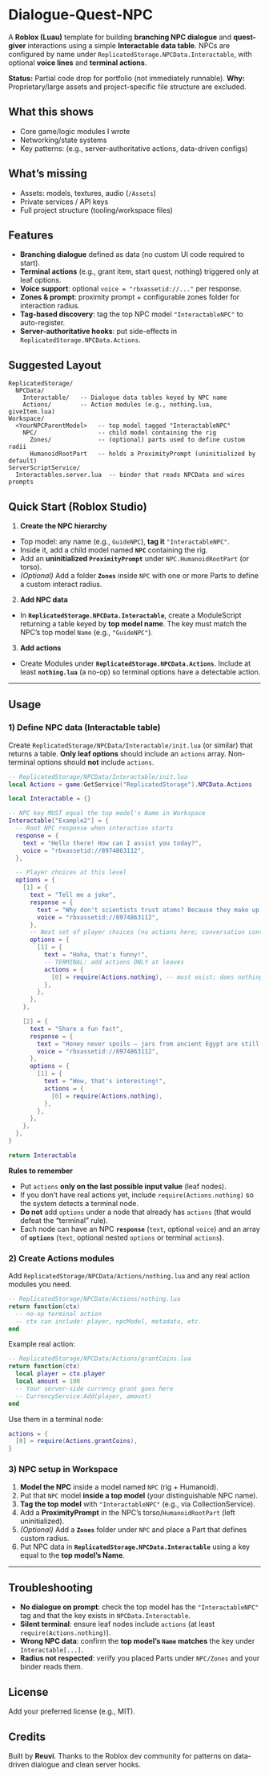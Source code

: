 # Dialogue-Quest-NPC

A **Roblox (Luau)** template for building **branching NPC dialogue** and **quest-giver** interactions using a simple **Interactable data table**. NPCs are configured by name under `ReplicatedStorage.NPCData.Interactable`, with optional **voice lines** and **terminal actions**.

**Status:** Partial code drop for portfolio (not immediately runnable).
**Why:** Proprietary/large assets and project-specific file structure are excluded.

## What this shows
- Core game/logic modules I wrote
- Networking/state systems
- Key patterns: (e.g., server-authoritative actions, data-driven configs)

## What’s missing
- Assets: models, textures, audio (`/Assets`)  
- Private services / API keys  
- Full project structure (tooling/workspace files)

## Features

* **Branching dialogue** defined as data (no custom UI code required to start).
* **Terminal actions** (e.g., grant item, start quest, nothing) triggered only at leaf options.
* **Voice support**: optional `voice = "rbxassetid://..."` per response.
* **Zones & prompt**: proximity prompt + configurable zones folder for interaction radius.
* **Tag-based discovery**: tag the top NPC model `"InteractableNPC"` to auto-register.
* **Server-authoritative hooks**: put side-effects in `ReplicatedStorage.NPCData.Actions`.

## Suggested Layout

```
ReplicatedStorage/
  NPCData/
    Interactable/   -- Dialogue data tables keyed by NPC name
    Actions/        -- Action modules (e.g., nothing.lua, giveItem.lua)
Workspace/
  <YourNPCParentModel>   -- top model tagged "InteractableNPC"
    NPC/                 -- child model containing the rig
      Zones/             -- (optional) parts used to define custom radii
      HumanoidRootPart   -- holds a ProximityPrompt (uninitialized by default)
ServerScriptService/
  Interactables.server.lua  -- binder that reads NPCData and wires prompts
```

## Quick Start (Roblox Studio)

1. **Create the NPC hierarchy**

* Top model: any name (e.g., `GuideNPC`), **tag it** `"InteractableNPC"`.
* Inside it, add a child model named **`NPC`** containing the rig.
* Add an **uninitialized `ProximityPrompt`** under `NPC.HumanoidRootPart` (or torso).
* *(Optional)* Add a folder **`Zones`** inside `NPC` with one or more Parts to define a custom interact radius.

2. **Add NPC data**

* In **`ReplicatedStorage.NPCData.Interactable`**, create a ModuleScript returning a table keyed by **top model name**.
  The key must match the NPC’s top model `Name` (e.g., `"GuideNPC"`).

3. **Add actions**

* Create Modules under **`ReplicatedStorage.NPCData.Actions`**.
  Include at least **`nothing.lua`** (a no-op) so terminal options have a detectable action.

---

## Usage

### 1) Define NPC data (Interactable table)

Create `ReplicatedStorage/NPCData/Interactable/init.lua` (or similar) that returns a table.
**Only leaf options** should include an `actions` array. Non-terminal options should **not** include `actions`.

```lua
-- ReplicatedStorage/NPCData/Interactable/init.lua
local Actions = game:GetService("ReplicatedStorage").NPCData.Actions

local Interactable = {}

-- NPC key MUST equal the top model's Name in Workspace
Interactable["Example2"] = {
  -- Root NPC response when interaction starts
  response = {
    text = "Hello there! How can I assist you today?",
    voice = "rbxassetid://8974863112",
  },

  -- Player choices at this level
  options = {
    [1] = {
      text = "Tell me a joke",
      response = {
        text = "Why don't scientists trust atoms? Because they make up everything!",
        voice = "rbxassetid://8974863112",
      },
      -- Next set of player choices (no actions here; conversation continues)
      options = {
        [1] = {
          text = "Haha, that's funny!",
          -- TERMINAL: add actions ONLY at leaves
          actions = {
            [0] = require(Actions.nothing), -- must exist; does nothing
          },
        },
      },
    },

    [2] = {
      text = "Share a fun fact",
      response = {
        text = "Honey never spoils — jars from ancient Egypt are still edible!",
        voice = "rbxassetid://8974863112",
      },
      options = {
        [1] = {
          text = "Wow, that's interesting!",
          actions = {
            [0] = require(Actions.nothing),
          },
        },
      },
    },
  },
}

return Interactable
```

**Rules to remember**

* Put `actions` **only on the last possible input value** (leaf nodes).
* If you don’t have real actions yet, include `require(Actions.nothing)` so the system detects a terminal node.
* **Do not** add `options` under a node that already has `actions` (that would defeat the “terminal” rule).
* Each node can have an NPC **`response`** (`text`, optional `voice`) and an array of **`options`** (`text`, optional nested `options` or terminal `actions`).

### 2) Create Actions modules

Add `ReplicatedStorage/NPCData/Actions/nothing.lua` and any real action modules you need.

```lua
-- ReplicatedStorage/NPCData/Actions/nothing.lua
return function(ctx)
  -- no-op terminal action
  -- ctx can include: player, npcModel, metadata, etc.
end
```

Example real action:

```lua
-- ReplicatedStorage/NPCData/Actions/grantCoins.lua
return function(ctx)
  local player = ctx.player
  local amount = 100
  -- Your server-side currency grant goes here
  -- CurrencyService:Add(player, amount)
end
```

Use them in a terminal node:

```lua
actions = {
  [0] = require(Actions.grantCoins),
}
```

### 3) NPC setup in Workspace


1. **Model the NPC** inside a model named `NPC` (rig + Humanoid).
2. Put that `NPC` model **inside a top model** (your distinguishable NPC name).
3. **Tag the top model** with `"InteractableNPC"` (e.g., via CollectionService).
4. Add a **ProximityPrompt** in the NPC’s torso/`HumanoidRootPart` (left uninitialized).
5. *(Optional)* Add a **`Zones`** folder under `NPC` and place a Part that defines custom radius.
6. Put NPC data in **`ReplicatedStorage.NPCData.Interactable`** using a key equal to the **top model’s Name**.

---

## Troubleshooting

* **No dialogue on prompt**: check the top model has the `"InteractableNPC"` tag and that the key exists in `NPCData.Interactable`.
* **Silent terminal**: ensure leaf nodes include `actions` (at least `require(Actions.nothing)`).
* **Wrong NPC data**: confirm the **top model’s `Name` matches** the key under `Interactable[...]`.
* **Radius not respected**: verify you placed Parts under `NPC/Zones` and your binder reads them.

## License

Add your preferred license (e.g., MIT).

## Credits

Built by **Reuvi**. Thanks to the Roblox dev community for patterns on data-driven dialogue and clean server hooks.
